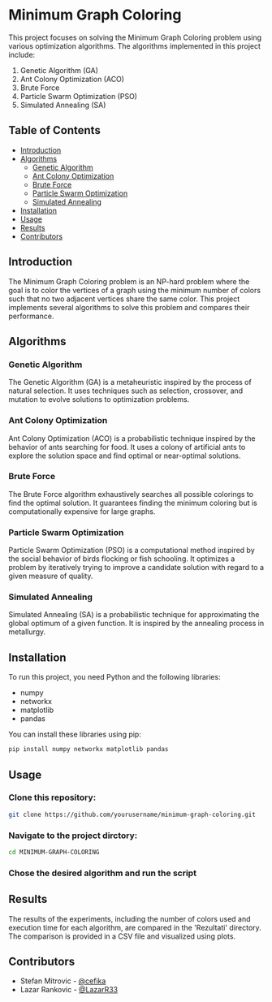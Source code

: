 # Minimum Graph Coloring

This project focuses on solving the Minimum Graph Coloring problem using various optimization algorithms. The algorithms implemented in this project include:

1. Genetic Algorithm (GA)
2. Ant Colony Optimization (ACO)
3. Brute Force
4. Particle Swarm Optimization (PSO)
5. Simulated Annealing (SA)

## Table of Contents

- [Introduction](#introduction)
- [Algorithms](#algorithms)
  - [Genetic Algorithm](#genetic-algorithm)
  - [Ant Colony Optimization](#ant-colony-optimization)
  - [Brute Force](#brute-force)
  - [Particle Swarm Optimization](#particle-swarm-optimization)
  - [Simulated Annealing](#simulated-annealing)
- [Installation](#installation)
- [Usage](#usage)
- [Results](#results)
- [Contributors](#contributors)

## Introduction

The Minimum Graph Coloring problem is an NP-hard problem where the goal is to color the vertices of a graph using the minimum number of colors such that no two adjacent vertices share the same color. This project implements several algorithms to solve this problem and compares their performance.

## Algorithms

### Genetic Algorithm

The Genetic Algorithm (GA) is a metaheuristic inspired by the process of natural selection. It uses techniques such as selection, crossover, and mutation to evolve solutions to optimization problems.

### Ant Colony Optimization

Ant Colony Optimization (ACO) is a probabilistic technique inspired by the behavior of ants searching for food. It uses a colony of artificial ants to explore the solution space and find optimal or near-optimal solutions.

### Brute Force

The Brute Force algorithm exhaustively searches all possible colorings to find the optimal solution. It guarantees finding the minimum coloring but is computationally expensive for large graphs.

### Particle Swarm Optimization

Particle Swarm Optimization (PSO) is a computational method inspired by the social behavior of birds flocking or fish schooling. It optimizes a problem by iteratively trying to improve a candidate solution with regard to a given measure of quality.

### Simulated Annealing

Simulated Annealing (SA) is a probabilistic technique for approximating the global optimum of a given function. It is inspired by the annealing process in metallurgy.

## Installation

To run this project, you need Python and the following libraries:

- numpy
- networkx
- matplotlib
- pandas

You can install these libraries using pip:

```sh
pip install numpy networkx matplotlib pandas

```

## Usage

### Clone this repository:
```sh
git clone https://github.com/yourusername/minimum-graph-coloring.git
```

### Navigate to the project dirctory:

```sh
cd MINIMUM-GRAPH-COLORING
```
### Chose the desired algorithm and run the script

## Results

The results of the experiments, including the number of colors used and execution time for each algorithm, are compared in the 'Rezultati' directory. The comparison is provided in a CSV file and visualized using plots.

## Contributors
- Stefan Mitrovic - [@cefika](https://github.com/cefika)
- Lazar Rankovic - [@LazarR33](https://github.com/LazarR33)

